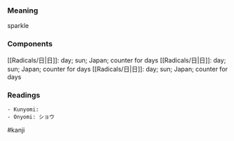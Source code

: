 ### Meaning

sparkle

### Components

[[Radicals/日|日]]: day; sun; Japan; counter for days [[Radicals/日|日]]: day; sun; Japan; counter for days [[Radicals/日|日]]: day; sun; Japan; counter for days

### Readings

```
- Kunyomi: 
- Onyomi: ショウ
```

#kanji